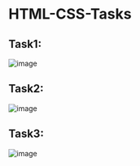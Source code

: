 # HTML-CSS-Tasks

## Task1:

![image](https://user-images.githubusercontent.com/68341128/230142852-be1aab98-4c24-4b4b-8e3b-3ebe6876f628.png)

## Task2:  

![image](https://user-images.githubusercontent.com/68341128/230142969-d3cc290c-4ca1-4988-9539-5fa245e48ace.png)

## Task3: 

![image](https://user-images.githubusercontent.com/68341128/230154679-eaac4736-65a5-4a73-b34c-5deb4835b85e.png)

